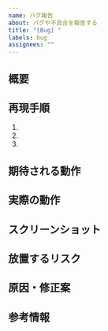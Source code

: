 ```yaml
---
name: バグ報告
about: バグや不具合を報告する
title: "[Bug] "
labels: bug
assignees: ""
---
```


## 概要

<!-- バグの内容を簡潔に記述してください -->

## 再現手順

<!-- 再現手順を記述してください -->

1.
2.
3.

## 期待される動作

<!-- 本来どのように動作すべきかを記述してください -->

## 実際の動作

<!-- 実際にどのような動作をしたかを記述してください -->

## スクリーンショット

<!-- 可能であればスクリーンショットを添付してください -->

## 放置するリスク

<!-- 不具合を放置した場合のリスクについて記述してください -->

## 原因・修正案

<!-- 検討がついている場合は記述してください　-->

## 参考情報

<!-- その他、参考になる情報があれば記述してください -->

